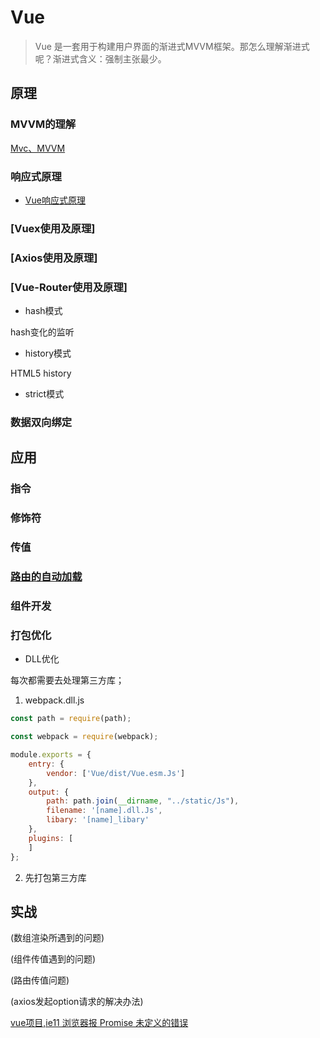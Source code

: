 # Vue

> Vue 是一套用于构建用户界面的渐进式MVVM框架。那怎么理解渐进式呢？渐进式含义：强制主张最少。

## 原理

### MVVM的理解

[Mvc、MVVM](https://juejin.im/post/5cd8a7c1f265da037a3d0992)

### 响应式原理

- [Vue响应式原理](./theory.md)

### [Vuex使用及原理]

### [Axios使用及原理]

### [Vue-Router使用及原理]

- hash模式

hash变化的监听

- history模式

HTML5 history

- strict模式

### 数据双向绑定

## 应用

### 指令

### 修饰符

### 传值

### [路由的自动加载](./auto-route.md)

### 组件开发

### 打包优化

- DLL优化

每次都需要去处理第三方库；

1. webpack.dll.js

```javascript
const path = require(path);

const webpack = require(webpack);

module.exports = {
    entry: {
        vendor: ['Vue/dist/Vue.esm.Js']
    },
    output: {
        path: path.join(__dirname, "../static/Js"),
        filename: '[name].dll.Js',
        libary: '[name]_libary'
    },
    plugins: [
    ]
};
```

2. 先打包第三方库

## 实战

(数组渲染所遇到的问题)

(组件传值遇到的问题)

(路由传值问题)

(axios发起option请求的解决办法)

 [vue项目,ie11 浏览器报 Promise 未定义的错误](./js/polyfill.md)

